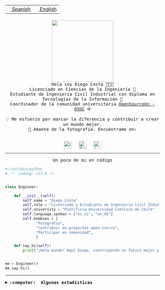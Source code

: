 <table border="0"  align="right">
 <tr><td><a href="README.md"><img src="https://upload.wikimedia.org/wikipedia/commons/thumb/8/89/Bandera_de_Espa%C3%B1a.svg/1200px-Bandera_de_Espa%C3%B1a.svg.png" height="10"> Spanish</a></td>
 <td><a href="README.en.md"><img src="https://upload.wikimedia.org/wikipedia/commons/a/a4/Flag_of_the_United_States.svg" height="10"> English</a></td></tr>
</table><br><br><br>

<p align="center">
  <img src="https://github.com/diegocostares/diegocostares/blob/main/Images/aaa2.gif?raw=true" height="200px" weight="200px">
  <br><samp>
    Hola soy Diego Costa 👨🏻‍💻<br>
    Licenciado en Ciencias de la Ingeniería 🤖<br>
    Estudiante de Ingeniería Civil Industrial con diploma en Tecnologías de la Información 🧠<br>
    Coordinador de la comunidad universitaria <a href="https://github.com/open-source-uc">OpenSourceUc - OSUC</a> 🌐<br>
  <br>
    💡 Me esfuerzo por marcar la diferencia y contribuir a crear un mundo mejor.<br>
    📸 Amante de la fotografía. Encuéntrame en: <br>
  <br></samp>
</p>

<p align="center">
   <a href="https://instagram.com/diegocosta_no" target="blank">
      <img align="center" src="https://cdn.jsdelivr.net/npm/simple-icons@3.0.1/icons/instagram.svg" alt="instagram" height="25px" width="25px" />
      &#8203;
   </a>
   &nbsp; &nbsp; &nbsp;
   <a href="https://t.me/diegocosta_no" target="blank">
      <img align="center" alt="Telegram" width="25px" src="https://icons-for-free.com/iconfiles/png/512/Telegram-1324888767380505522.png" />
      &#8203;
   </a>
   &nbsp; &nbsp; &nbsp;
   <a href="https://www.linkedin.com/in/diegocostar/" target="blank">
      <img align="center" alt="LinkedIn" width="25px" src="https://img.icons8.com/metro/452/linkedin.png" />
      &#8203;
   </a>
</p>

---

<p align="center"><front size="25"><samp>Un poco de mi en código</samp></front></p>

```python
#!/usr/bin/python
# -*- coding: utf-8 -*-


class Engineer:

    def __init__(self):
        self.name = "Diego Costa"
        self.role = "Licenciado y Estudiante de Ingeniería Civil Industrial"
        self.university = "Pontificia Universidad Católica de Chile"
        self.language_spoken = ["es_CL", "en_US"]
        self.hobbies = [
              "Fotografía",
              "Contribuir en proyectos open-source",
              "Participar en comunidad",
              ]

    def say_hi(self):
        print("¡Hola mundo! Aquí Diego, construyendo un futuro mejor y cambiando el mundo.")


me = Engineer()
me.say_hi()
```

---

<details>
  <summary><b><samp>:computer: &nbsp;Algunas estadísticas</samp></b></summary>
  <br/></p>

<!--START_SECTION:waka-->
![Code Time](http://img.shields.io/badge/Code%20Time-1%2C559%20hrs-blue)

📅 **Soy más productivo los Viernes** 

```text
Lunes                    3372 commits        ███░░░░░░░░░░░░░░░░░░░░░░   13.27 % 
Martes                   339 commits         ░░░░░░░░░░░░░░░░░░░░░░░░░   01.33 % 
Miércoles                5289 commits        █████░░░░░░░░░░░░░░░░░░░░   20.82 % 
Jueves                   5477 commits        █████░░░░░░░░░░░░░░░░░░░░   21.56 % 
Viernes                  8865 commits        █████████░░░░░░░░░░░░░░░░   34.90 % 
Sábado                   1547 commits        ██░░░░░░░░░░░░░░░░░░░░░░░   06.09 % 
Domingo                  513 commits         █░░░░░░░░░░░░░░░░░░░░░░░░   02.02 % 
```


📊 **Esta semana me dediqué a** 

```text
🐱‍💻 Proyectos: 
Testing-Tareas-2024-1    5 hrs 24 mins       ████████████░░░░░░░░░░░░░   48.78 % 
buk-webapp               2 hrs 56 mins       ███████░░░░░░░░░░░░░░░░░░   26.55 % 
BetpracticeSpider        1 hr 9 mins         ███░░░░░░░░░░░░░░░░░░░░░░   10.51 % 
Testing-Actividade-2024-153 mins             ██░░░░░░░░░░░░░░░░░░░░░░░   07.97 % 
Ipre-sports-results      33 mins             █░░░░░░░░░░░░░░░░░░░░░░░░   04.99 % 
```


 Last Updated on 10/04/2024 20:15:13 UTC
<!--END_SECTION:waka-->

<p align="center"> <img src="https://github-readme-stats.vercel.app/api?username=diegocostares&show_icons=true&theme=ayu-mirage" alt="abhisheknaiidu" /></p>

</details>
